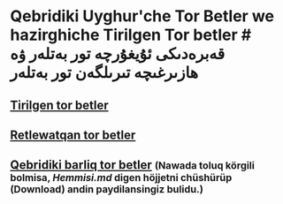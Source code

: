 # Qebridiki Uyghur'che Tor Betler we hazirghiche Tirilgen Tor betler # قەبرەدىكى ئۇيغۇرچە تور بەتلەر ۋە ھازىرغىچە تىرىلگەن تور بەتلەر

## [Tirilgen tor betler](./Tirilgen_Tor_Betler.md)<br>
## [Retlewatqan tor betler](./Retlewatqan.md)<br>
## [Qebridiki barliq tor betler](./Hemmisi.md) <small>(Nawada toluq körgili bolmisa, _Hemmisi.md_ digen höjjetni chüshürüp (Download) andin paydilansingiz bulidu.)</small><br>


